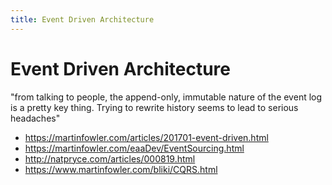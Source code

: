 ```yaml
---
title: Event Driven Architecture
---
```


# Event Driven Architecture

"from talking to people, the append-only, immutable nature of the event log is a
pretty key thing. Trying to rewrite history seems to lead to serious headaches"

- https://martinfowler.com/articles/201701-event-driven.html
- https://martinfowler.com/eaaDev/EventSourcing.html
- http://natpryce.com/articles/000819.html
- https://www.martinfowler.com/bliki/CQRS.html
